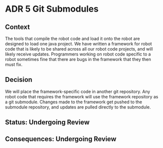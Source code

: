 # ADR 5 Git Submodules

## Context

The tools that compile the robot code and load it onto the robot are designed to load one java project. We have written a framework for robot code that is likely to be shared across all our robot code projects, and will likely receive updates. Programmers working on robot code specific to a robot sometimes fine that there are bugs in the framework that they then must fix.

## Decision

We will place the framework-specific code in another git repository. Any robot code that requires the framework will use the framework repository as a git submodule. Changes made to the framework get pushed to the submodule repository, and updates are pulled directly to the submodule.

## Status: Undergoing Review

## Consequences: Undergoing Review
